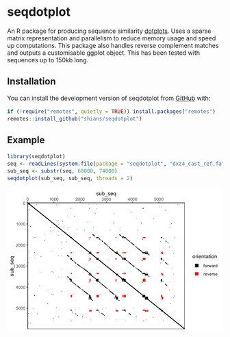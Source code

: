 # seqdotplot

<!-- badges: start -->
<!-- badges: end -->

An R package for producing sequence similarity
[dotplots](https://en.wikipedia.org/wiki/Dot_plot_\(bioinformatics\)). Uses a
sparse matrix representation and parallelism to reduce memory usage and speed
up computations. This package also handles reverse complement matches and
outputs a customisable ggplot object. This has been tested with sequences
up to 150kb long.

## Installation

You can install the development version of seqdotplot from [GitHub](https://github.com/) with:

``` r
if (!require("remotes", quietly = TRUE)) install.packages("remotes")
remotes::install_github("shians/seqdotplot")
```

## Example

``` r
library(seqdotplot)
seq <- readLines(system.file(package = "seqdotplot", "dxz4_cast_ref.fa"))[2]
sub_seq <- substr(seq, 68000, 74000)
seqdotplot(sub_seq, sub_seq, threads = 2)
```

![](img/dotplot.png)
